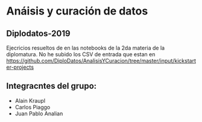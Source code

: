 # Anáisis y curación de datos 
## Diplodatos-2019

Ejecricios resueltos de en las notebooks de la 2da materia de la diplomatura.
No he subido los CSV de entrada que estan en https://github.com/DiploDatos/AnalisisYCuracion/tree/master/input/kickstarter-projects


## Integracntes del grupo:
- Alain  Kraupl
- Carlos Piaggo
- Juan Pablo Analian
